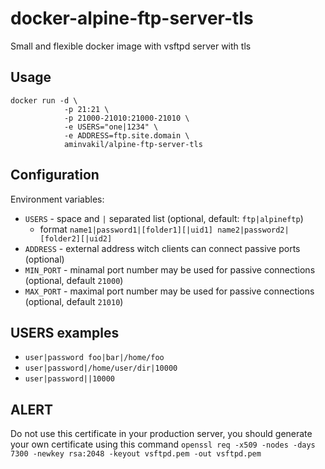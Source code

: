 # docker-alpine-ftp-server-tls
Small and flexible docker image with vsftpd server with tls

## Usage
```
docker run -d \
            -p 21:21 \
            -p 21000-21010:21000-21010 \
            -e USERS="one|1234" \
            -e ADDRESS=ftp.site.domain \
            aminvakil/alpine-ftp-server-tls
```

## Configuration

Environment variables:
- `USERS` - space and `|` separated list (optional, default: `ftp|alpineftp`)
  - format `name1|password1|[folder1][|uid1] name2|password2|[folder2][|uid2]`
- `ADDRESS` - external address witch clients can connect passive ports (optional)
- `MIN_PORT` - minamal port number may be used for passive connections (optional, default `21000`)
- `MAX_PORT` - maximal port number may be used for passive connections (optional, default `21010`)

## USERS examples

- `user|password foo|bar|/home/foo`
- `user|password|/home/user/dir|10000`
- `user|password||10000`

## ALERT
Do not use this certificate in your production server, you should generate your own certificate using this command
`openssl req -x509 -nodes -days 7300 -newkey rsa:2048 -keyout vsftpd.pem -out vsftpd.pem`
